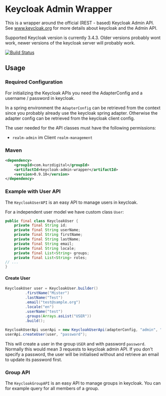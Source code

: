 # Keycloak Admin Wrapper

This is a wrapper around the official (REST - based) Keycloak Admin API. See www.keycloak.org for more details about keycloak and the Admin API.

Supported Keycloak version is currently 3.4.3. Older versions probably wont work, newer versions of the keycloak server will probably work. 

[![Build Status](https://travis-ci.org/kurzdigital/keycloak-admin-wrapper.svg?branch=master)](https://travis-ci.org/kurzdigital/keycloak-admin-wrapper)

## Usage

### Required Configuration

For initializing the Keycloak APIs you need the AdapterConfig and a username / password in keycloak.

In a spring environment the `AdapterConfig` can be retrieved from the context since you probably already use the keycloak spring adapter. 
Otherwise the adapter config can be retrieved from the keycloak client config. 

The user needed for the API classes must have the following permissions:
- `realm-admin` im Client `realm-management`

### Maven

```xml
<dependency>
    <groupId>com.kurzdigital</groupId>
    <artifactId>keycloak-admin-wrapper</artifactId>
    <version>0.9.10</version>
</dependency>
```

### Example with User API

The `KeycloakUserAPI` is an easy API to manage users in keycloak.

For a independent user model we have custom class `User`:
```java
public final class KeycloakUser {
    private final String id;
    private final String userName;
    private final String firstName;
    private final String lastName;
    private final String email;
    private final String locale;
    private final List<String> groups;
    private final List<String> roles;
// ...    
}
```

#### Create User

```java
KeycloakUser user = KeycloakUser.builder()
		 .firstName("Mister")
		 .lastName("Test")
		 .email("test@sample.org")
		 .locale("en")
		 .userName("test")
		 .groups(Arrays.asList("USER"))
		 .build();
		 
KeycloakUserApi userApi = new KeycloakUserApi(adapterConfig, "admin", "12345678");
userApi.createUser(user, "password");
```

This will create a user in the group `USER` and with password `password`. Normally this would mean 3 requests to keycloak admin API.
If you don't specify a password, the user will be initialised without and retrieve an email to update its password first.

### Group API

The `KeycloakGroupAPI` is an easy API to manage groups in keycloak. 
You can for example query for all members of a group.
